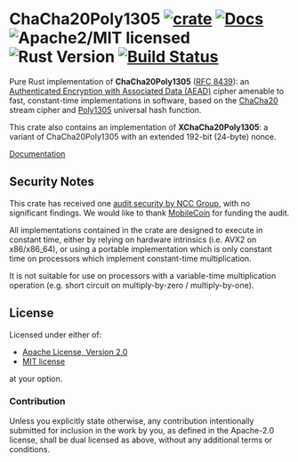 # ChaCha20Poly1305 [![crate][crate-image]][crate-link] [![Docs][docs-image]][docs-link] ![Apache2/MIT licensed][license-image] ![Rust Version][rustc-image] [![Build Status][build-image]][build-link]

Pure Rust implementation of **ChaCha20Poly1305** ([RFC 8439][1]): an
[Authenticated Encryption with Associated Data (AEAD)][2] cipher amenable to
fast, constant-time implementations in software, based on the [ChaCha20][3]
stream cipher and [Poly1305][4] universal hash function.

This crate also contains an implementation of **XChaCha20Poly1305**: a variant
of ChaCha20Poly1305 with an extended 192-bit (24-byte) nonce.

[Documentation][docs-link]

## Security Notes

This crate has received one [audit security by NCC Group][5], with no significant
findings. We would like to thank [MobileCoin][6] for funding the audit.

All implementations contained in the crate are designed to execute in constant
time, either by relying on hardware intrinsics (i.e. AVX2 on x86/x86_64), or
using a portable implementation which is only constant time on processors which
implement constant-time multiplication.

It is not suitable for use on processors with a variable-time multiplication
operation (e.g. short circuit on multiply-by-zero / multiply-by-one).

## License

Licensed under either of:

 * [Apache License, Version 2.0](http://www.apache.org/licenses/LICENSE-2.0)
 * [MIT license](http://opensource.org/licenses/MIT)

at your option.

### Contribution

Unless you explicitly state otherwise, any contribution intentionally submitted
for inclusion in the work by you, as defined in the Apache-2.0 license, shall be
dual licensed as above, without any additional terms or conditions.

[//]: # (badges)

[crate-image]: https://img.shields.io/crates/v/chacha20poly1305.svg
[crate-link]: https://crates.io/crates/chacha20poly1305
[docs-image]: https://docs.rs/chacha20poly1305/badge.svg
[docs-link]: https://docs.rs/chacha20poly1305/
[license-image]: https://img.shields.io/badge/license-Apache2.0/MIT-blue.svg
[rustc-image]: https://img.shields.io/badge/rustc-1.37+-blue.svg
[build-image]: https://travis-ci.com/RustCrypto/AEADs.svg?branch=master
[build-link]: https://travis-ci.com/RustCrypto/AEADs

[//]: # (general links)

[1]: https://tools.ietf.org/html/rfc8439
[2]: https://en.wikipedia.org/wiki/Authenticated_encryption
[3]: https://github.com/RustCrypto/stream-ciphers/tree/master/chacha20
[4]: https://github.com/RustCrypto/universal-hashes/tree/master/poly1305
[5]: https://research.nccgroup.com/2020/02/26/public-report-rustcrypto-aes-gcm-and-chacha20poly1305-implementation-review/
[6]: https://www.mobilecoin.com/
